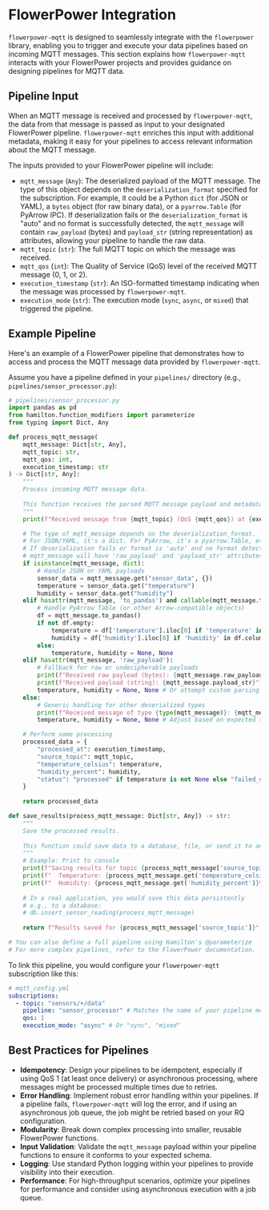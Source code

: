 # FlowerPower Integration

`flowerpower-mqtt` is designed to seamlessly integrate with the `flowerpower` library, enabling you to trigger and execute your data pipelines based on incoming MQTT messages. This section explains how `flowerpower-mqtt` interacts with your FlowerPower projects and provides guidance on designing pipelines for MQTT data.

## Pipeline Input

When an MQTT message is received and processed by `flowerpower-mqtt`, the data from that message is passed as input to your designated FlowerPower pipeline. `flowerpower-mqtt` enriches this input with additional metadata, making it easy for your pipelines to access relevant information about the MQTT message.

The inputs provided to your FlowerPower pipeline will include:

*   `mqtt_message` (`Any`): The deserialized payload of the MQTT message. The type of this object depends on the `deserialization_format` specified for the subscription. For example, it could be a Python `dict` (for JSON or YAML), a `bytes` object (for raw binary data), or a `pyarrow.Table` (for PyArrow IPC). If deserialization fails or the `deserialization_format` is "auto" and no format is successfully detected, the `mqtt_message` will contain `raw_payload` (bytes) and `payload_str` (string representation) as attributes, allowing your pipeline to handle the raw data.
*   `mqtt_topic` (`str`): The full MQTT topic on which the message was received.
*   `mqtt_qos` (`int`): The Quality of Service (QoS) level of the received MQTT message (0, 1, or 2).
*   `execution_timestamp` (`str`): An ISO-formatted timestamp indicating when the message was processed by `flowerpower-mqtt`.
*   `execution_mode` (`str`): The execution mode (`sync`, `async`, or `mixed`) that triggered the pipeline.

## Example Pipeline

Here's an example of a FlowerPower pipeline that demonstrates how to access and process the MQTT message data provided by `flowerpower-mqtt`.

Assume you have a pipeline defined in your `pipelines/` directory (e.g., `pipelines/sensor_processor.py`):

```python
# pipelines/sensor_processor.py
import pandas as pd
from hamilton.function_modifiers import parameterize
from typing import Dict, Any

def process_mqtt_message(
    mqtt_message: Dict[str, Any], 
    mqtt_topic: str, 
    mqtt_qos: int,
    execution_timestamp: str
) -> Dict[str, Any]:
    """
    Process incoming MQTT message data.
    
    This function receives the parsed MQTT message payload and metadata.
    """
    print(f"Received message from {mqtt_topic} (QoS {mqtt_qos}) at {execution_timestamp}")

    # The type of mqtt_message depends on the deserialization_format.
    # For JSON/YAML, it's a dict. For PyArrow, it's a pyarrow.Table, etc.
    # If deserialization fails or format is 'auto' and no format detected,
    # mqtt_message will have 'raw_payload' and 'payload_str' attributes.
    if isinstance(mqtt_message, dict):
        # Handle JSON or YAML payloads
        sensor_data = mqtt_message.get("sensor_data", {})
        temperature = sensor_data.get("temperature")
        humidity = sensor_data.get("humidity")
    elif hasattr(mqtt_message, 'to_pandas') and callable(mqtt_message.to_pandas):
        # Handle PyArrow Table (or other Arrow-compatible objects)
        df = mqtt_message.to_pandas()
        if not df.empty:
            temperature = df['temperature'].iloc[0] if 'temperature' in df.columns else None
            humidity = df['humidity'].iloc[0] if 'humidity' in df.columns else None
        else:
            temperature, humidity = None, None
    elif hasattr(mqtt_message, 'raw_payload'):
        # Fallback for raw or undecipherable payloads
        print(f"Received raw payload (bytes): {mqtt_message.raw_payload}")
        print(f"Received payload (string): {mqtt_message.payload_str}")
        temperature, humidity = None, None # Or attempt custom parsing here
    else:
        # Generic handling for other deserialized types
        print(f"Received message of type {type(mqtt_message)}: {mqtt_message}")
        temperature, humidity = None, None # Adjust based on expected types

    # Perform some processing
    processed_data = {
        "processed_at": execution_timestamp,
        "source_topic": mqtt_topic,
        "temperature_celsius": temperature,
        "humidity_percent": humidity,
        "status": "processed" if temperature is not None else "failed_deserialization"
    }
    
    return processed_data

def save_results(process_mqtt_message: Dict[str, Any]) -> str:
    """
    Save the processed results.
    
    This function could save data to a database, file, or send it to another service.
    """
    # Example: Print to console
    print(f"Saving results for topic {process_mqtt_message['source_topic']}:")
    print(f"  Temperature: {process_mqtt_message.get('temperature_celsius')}°C")
    print(f"  Humidity: {process_mqtt_message.get('humidity_percent')}%")
    
    # In a real application, you would save this data persistently
    # e.g., to a database:
    # db.insert_sensor_reading(process_mqtt_message)
    
    return f"Results saved for {process_mqtt_message['source_topic']}"

# You can also define a full pipeline using Hamilton's @parameterize
# For more complex pipelines, refer to the FlowerPower documentation.
```

To link this pipeline, you would configure your `flowerpower-mqtt` subscription like this:

```yaml
# mqtt_config.yml
subscriptions:
  - topic: "sensors/+/data"
    pipeline: "sensor_processor" # Matches the name of your pipeline module
    qos: 1
    execution_mode: "async" # Or "sync", "mixed"
```

## Best Practices for Pipelines

*   **Idempotency**: Design your pipelines to be idempotent, especially if using QoS 1 (at least once delivery) or asynchronous processing, where messages might be processed multiple times due to retries.
*   **Error Handling**: Implement robust error handling within your pipelines. If a pipeline fails, `flowerpower-mqtt` will log the error, and if using an asynchronous job queue, the job might be retried based on your RQ configuration.
*   **Modularity**: Break down complex processing into smaller, reusable FlowerPower functions.
*   **Input Validation**: Validate the `mqtt_message` payload within your pipeline functions to ensure it conforms to your expected schema.
*   **Logging**: Use standard Python logging within your pipelines to provide visibility into their execution.
*   **Performance**: For high-throughput scenarios, optimize your pipelines for performance and consider using asynchronous execution with a job queue.